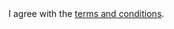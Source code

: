 <Checkbox>
  I agree with the
  <a href="/" class="text-primary-600 dark:text-primary-500 hover:underline ms-1">terms and conditions</a>.
</Checkbox>